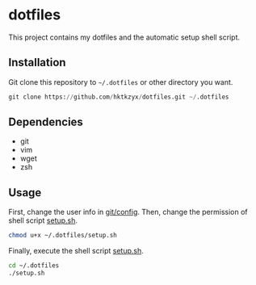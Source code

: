 # dotfiles

This project contains my dotfiles and the automatic setup shell script.

## Installation

Git clone this repository to `~/.dotfiles` or other directory you want.

```python
git clone https://github.com/hktkzyx/dotfiles.git ~/.dotfiles
```

## Dependencies

- git
- vim
- wget
- zsh

## Usage

First, change the user info in [git/config](https://github.com/hktkzyx/dotfiles/blob/main/git/config).
Then, change the permission of shell script [setup.sh](https://github.com/hktkzyx/dotfiles/blob/main/setup.sh).

```bash
chmod u+x ~/.dotfiles/setup.sh
```

Finally, execute the shell script [setup.sh](https://github.com/hktkzyx/dotfiles/blob/main/setup.sh).

```bash
cd ~/.dotfiles
./setup.sh
```
